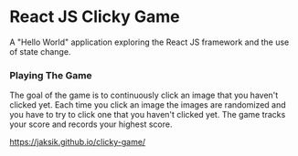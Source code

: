 # React JS Clicky Game
A "Hello World" application exploring the React JS framework and the use of state change.
### Playing The Game ###
The goal of the game is to continuously click an image that you haven't clicked yet. Each time you click an image the images are randomized and you have to try to click one that you haven't clicked yet. The game tracks your score and records your highest score.

https://jaksik.github.io/clicky-game/
